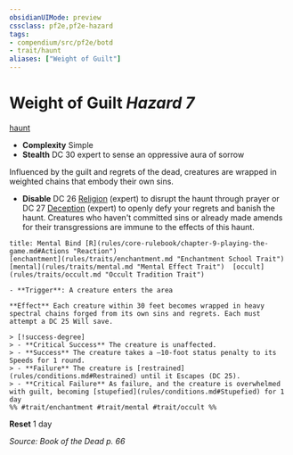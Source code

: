 ```yaml
---
obsidianUIMode: preview
cssclass: pf2e,pf2e-hazard
tags:
- compendium/src/pf2e/botd
- trait/haunt
aliases: ["Weight of Guilt"]
---
```

# Weight of Guilt *Hazard 7*  
[haunt](rules/traits/haunt.md "Haunt Hazard Trait")  

- **Complexity** Simple
- **Stealth** DC 30 expert to sense an oppressive aura of sorrow  

Influenced by the guilt and regrets of the dead, creatures are wrapped in weighted chains that embody their own sins.

- **Disable** DC 26 [Religion](compendium/skills.md#Religion) (expert) to disrupt the haunt through prayer or DC 27 [Deception](compendium/skills.md#Deception) (expert) to openly defy your regrets and banish the haunt. Creatures who haven't committed sins or already made amends for their transgressions are immune to the effects of this haunt.  
     
```ad-embed-ability
title: Mental Bind [R](rules/core-rulebook/chapter-9-playing-the-game.md#Actions "Reaction")
[enchantment](rules/traits/enchantment.md "Enchantment School Trait")  [mental](rules/traits/mental.md "Mental Effect Trait")  [occult](rules/traits/occult.md "Occult Tradition Trait")  

- **Trigger**: A creature enters the area

**Effect** Each creature within 30 feet becomes wrapped in heavy spectral chains forged from its own sins and regrets. Each must attempt a DC 25 Will save.

> [!success-degree] 
> - **Critical Success** The creature is unaffected.
> - **Success** The creature takes a –10-foot status penalty to its Speeds for 1 round.
> - **Failure** The creature is [restrained](rules/conditions.md#Restrained) until it Escapes (DC 25).
> - **Critical Failure** As failure, and the creature is overwhelmed with guilt, becoming [stupefied](rules/conditions.md#Stupefied) for 1 day  
%% #trait/enchantment #trait/mental #trait/occult %%
```

**Reset** 1 day  

*Source: Book of the Dead p. 66*